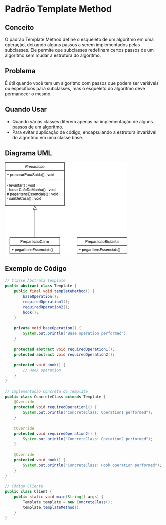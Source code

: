 # Padrão Template Method

## Conceito

O padrão Template Method define o esqueleto de um algoritmo em uma operação, deixando alguns passos a serem implementados pelas subclasses. Ele permite que subclasses redefinam certos passos de um algoritmo sem mudar a estrutura do algoritmo.

## Problema

É útil quando você tem um algoritmo com passos que podem ser variáveis ou específicos para subclasses, mas o esqueleto do algoritmo deve permanecer o mesmo.

## Quando Usar

- Quando várias classes diferem apenas na implementação de alguns passos de um algoritmo.
- Para evitar duplicação de código, encapsulando a estrutura invariável do algoritmo em uma classe base.
  
## Diagrama UML

![Template Method UML Diagram](template-method-uml.png)

## Exemplo de Código

```java
// Classe Abstrata Template
public abstract class Template {
    public final void templateMethod() {
        baseOperation();
        requiredOperation1();
        requiredOperation2();
        hook();
    }

    private void baseOperation() {
        System.out.println("Base operation performed");
    }

    protected abstract void requiredOperation1();
    protected abstract void requiredOperation2();

    protected void hook() {
        // Hook operation
    }
}

// Implementação Concreta do Template
public class ConcreteClass extends Template {
    @Override
    protected void requiredOperation1() {
        System.out.println("ConcreteClass: Operation1 performed");
    }

    @Override
    protected void requiredOperation2() {
        System.out.println("ConcreteClass: Operation2 performed");
    }

    @Override
    protected void hook() {
        System.out.println("ConcreteClass: Hook operation performed");
    }
}

// Código Cliente
public class Client {
    public static void main(String[] args) {
        Template template = new ConcreteClass();
        template.templateMethod();
    }
}
